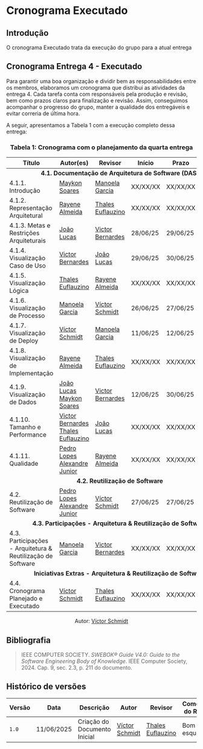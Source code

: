 # Cronograma Executado

## Introdução
O cronograma Executado trata da execução do grupo para a atual entrega

## Cronograma Entrega 4 - Executado
Para garantir uma boa organização e dividir bem as responsabilidades entre os membros, elaboramos um cronograma que distribui as atividades da entrega 4. Cada tarefa conta com responsáveis pela produção e revisão, bem como prazos claros para finalização e revisão. Assim, conseguimos acompanhar o progresso do grupo, manter a qualidade dos entregáveis e evitar correria de última hora.

A seguir, apresentamos a Tabela 1 com a execução completo dessa entrega:

### <center>**Tabela 1:** Cronograma com o planejamento da quarta entrega 
<div>
  <center>
  <table>
    <thead>
      <tr>
        <th>Título</th>
        <th>Autor(es)</th>
        <th>Revisor</th>
        <th>Início</th>
        <th>Prazo</th>
        <th>Revisão</th>
      </tr>
    </thead>
    <tbody>
      <tr>
        <td colspan="6"><center><strong>4.1. Documentação de Arquitetura de Software (DAS)</strong></center></td>
      </tr>
      <tr>
        <td>4.1.1. Introdução</td>
        <td>
          <a href="https://github.com/maykonjuso">Maykon Soares</a>
        </td>
        <td><a href="https://github.com/manu-sgc">Manoela Garcia</a></td>
        <td>XX/XX/XX</td>
        <td>XX/XX/XX</td>
        <td>XX/XX/XX</td>
      </tr>
      <tr>
        <td>4.1.2. Representação Arquitetural</td>
        <td>
          <a href="https://github.com/rayenealmeida">Rayene Almeida</a>
        </td>
        <td><a href="https://github.com/thaleseuflauzino">Thales Euflauzino</a></td>
        <td>XX/XX/XX</td>
        <td>XX/XX/XX</td>
        <td>XX/XX/XX</td>
      </tr>
      <tr>
        <td>4.1.3. Metas e Restrições Arquiteturais</td>
        <td>
         <a href="https://github.com/joaolucas102">João Lucas</a>
        </td>
        <td><a href="https://github.com/VHbernardes">Victor Bernardes</a></td>
        <td>28/06/25</td>
        <td>29/06/25</td>
        <td>30/06/25</td>
      </tr>
      <tr>
        <td>4.1.4. Visualização Caso de Uso</td>
        <td>
          <a href="https://github.com/VHbernardes">Victor Bernardes</a>
        </td>
        <td><a href="https://github.com/joaolucas102">João Lucas</a></td>
        <td>29/06/25</td>
        <td>30/06/25</td>
        <td>XX/XX/XX</td>
      </tr>
      <tr>
        <td>4.1.5. Visualização Lógica</td>
        <td>
          <a href="https://github.com/thaleseuflauzino">Thales Euflauzino</a>
        </td>
        <td><a href="https://github.com/rayenealmeida">Rayene Almeida</a></td>
        <td>XX/XX/XX</td>
        <td>XX/XX/XX</td>
        <td>XX/XX/XX</td>
      </tr>
      <tr>
        <td>4.1.6. Visualização de Processo</td>
        <td> 
          <a href="https://github.com/manu-sgc">Manoela Garcia</a>
        </td>
        <td><a href="https://github.com/moonshinerd">Víctor Schmidt</a></td>
        <td>26/06/25</td>
        <td>27/06/25</td>
        <td>28/06/25</td>
      </tr>
      <tr>
        <td>4.1.7. Visualização de Deploy</td>
        <td>
          <a href="https://github.com/moonshinerd/">Víctor Schmidt</a>
        </td>
        <td><a href="https://github.com/manu-sgc">Manoela Garcia</a></td>
        <td>11/06/25</td>
        <td>12/06/25</td>
        <td>16/06/25</td>
      </tr>
      <tr>
        <td>4.1.8. Visualização de Implementação</td>
        <td>
          <a href="https://github.com/rayenealmeida">Rayene Almeida</a>
        </td>
        <td><a href="https://github.com/thaleseuflauzino">Thales Euflauzino</a></td>
        <td>XX/XX/XX</td>
        <td>XX/XX/XX</td>
        <td>XX/XX/XX</td>
      </tr>
      <tr>
        <td>4.1.9. Visualização de Dados</td>
        <td>
          <a href="https://github.com/joaolucas102">João Lucas</a>
          <a href="https://github.com/maykonjuso">Maykon Soares</a>
        </td>
        <td><a href="https://github.com/VHbernardes">Victor Bernardes</a></td>
        <td>12/06/25</td>
        <td>30/06/25</td>
        <td>01/07/25</td>
      </tr>
      <tr>
        <td>4.1.10. Tamanho e Performance</td>
        <td>
          <a href="https://github.com/VHbernardes">Victor Bernardes</a><br>
          <a href="https://github.com/thaleseuflauzino">Thales Euflauzino</a> 
        </td>
        <td><a href="https://github.com/joaolucas102">João Lucas</a></td>
        <td>XX/XX/XX</td>
        <td>XX/XX/XX</td>
        <td>XX/XX/XX</td>
      </tr>
      <tr>
        <td>4.1.11. Qualidade</td>
        <td>
          <a href="https://github.com/pLopess">Pedro Lopes</a><br>
          <a href="https://github.com/AlexandreLJR">Alexandre Junior</a>
        </td>
        <td><a href="https://github.com/rayenealmeida">Rayene Almeida</a></td>
        <td>XX/XX/XX</td>
        <td>XX/XX/XX</td>
        <td>XX/XX/XX</td>
      </tr>
      <tr>
        <td colspan="6"><center><strong>4.2. Reutilização de Software</strong></center></td>
      </tr>
      <tr>
        <td>4.2. Reutilização de Software</td>
        <td>
          <a href="https://github.com/pLopess">Pedro Lopes</a><br>
          <a href="https://github.com/AlexandreLJR">Alexandre Junior</a>
        </td>
        <td><a href="https://github.com/moonshinerd">Víctor Schmidt</a></td>
        <td>27/06/25</td>
        <td>27/06/25</td>
        <td>28/06/25</td>
      </tr>
      <tr>
        <td colspan="6"><center><strong>4.3. Participações - Arquitetura & Reutilização de Software</strong></center></td>
      </tr>
      <tr>
        <td>4.3. Participações - Arquitetura & Reutilização de Software</td>
        <td>
          <a href="https://github.com/manu-sgc">Manoela Garcia</a>
        </td>
        <td><a href="https://github.com/VHbernardes">Victor Bernardes</a></td>
        <td>XX/XX/XX</td>
        <td>XX/XX/XX</td>
        <td>XX/XX/XX</td>
      </tr>
      <tr>
        <td colspan="6"><center><strong>Iniciativas Extras - Arquitetura & Reutilização de Software</strong></center></td>
      </tr>
      <tr>
        <td>4.4. Cronograma Planejado e Executado</td>
        <td><a href="https://github.com/moonshinerd/">Víctor Schmidt</a></td>
        <td><a href="https://github.com/thaleseuflauzino">Thales Euflauzino</a></td>
        <td>XX/XX/XX</td>
        <td>XX/XX/XX</td>
        <td>XX/XX/XX</td>
      </tr>
    </tbody>
  </table>
  
  <center>
  <div>
    <p>Autor: <a href="https://github.com/moonshinerd" target="_blank">Víctor Schmidt</a></p>
  </div>
  </center>
</div>

## Bibliografia

> IEEE COMPUTER SOCIETY. *SWEBOK® Guide V4.0: Guide to the Software Engineering Body of Knowledge*. IEEE Computer Society, 2024. Cap. 9, sec. 2.3, p. 211 do documento.  


## Histórico de versões

| Versão | Data | Descrição | Autor | Revisor | Comentário do Revisor |
| -- | -- | -- | -- | -- | -- |
| `1.0`  | 11/06/2025  | Criação do Documento Inicial| [Víctor Schmidt](https://github.com/moonshinerd)  | [Thales Euflauzino](https://github.com/thaleseuflauzino) | Bom esqueleto! |

